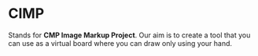 # CIMP
Stands for **CMP Image Markup Project**. Our aim is to create a tool that you can use as a virtual board where you can draw only using your hand.
